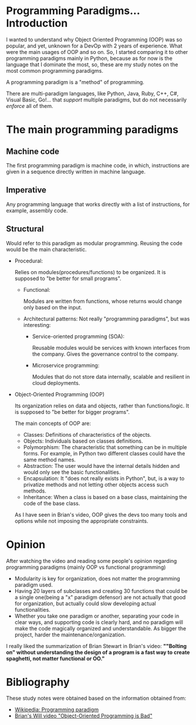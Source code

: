 # Programming Paradigms... Introduction
I wanted to understand why Object Oriented Programming (OOP) was so popular, and yet, unknown for a DevOp with 2 years of experience. What were the main usages of OOP and so on. So, I started comparing it to other programming paradigms mainly in Python, because as for now is the language that I dominate the most, so, these are my study notes on the most common programming paradigms.

A programming paradigm is a "method" of programming. 

There are multi-paradigm languages, like Python, Java, Ruby, C++, C#, Visual Basic, Go!... that *support* multiple paradigms, but do not necessarily *enforce* all of them.

# The main programming paradigms
## Machine code
The first programming paradigm is machine code, in which, instructions are given in a sequence directly written in machine language. 

## Imperative
Any programming language that works directly with a list of instructions, for example, assembly code.

## Structural
Would refer to this paradigm as modular programming.
Reusing the code would be the main characteristic.

- Procedural:

    Relies on modules(procedures/functions) to be organized. It is supposed to "be better for small programs".
    - Functional:

        Modules are written from functions, whose returns would change only based on the input.
    - Architectural patterns:
        Not really "programming paradigms", but was interesting:
        - Service-oriented programming (SOA):
        
            Reusable modules would be services with known interfaces from the company. Gives the governance control to the company.
        - Microservice programming:
        
            Modules that do not store data internally, scalable and resilient in cloud deployments.

- Object-Oriented Programming (OOP)

    Its organization relies on data and objects, rather than functions/logic. It is supposed to "be better for bigger programs".

    The main concepts of OOP are:
    - Classes: Definitions of characteristics of the objects.
    - Objects: Individuals based on classes definitions.
    - Polymorphism: The characteristic that something can be in multiple forms. For example, in Python two different classes could have the same method names.
    - Abstraction: The user would have the internal details hidden and would only see the basic functionalities.
    - Encapsulation: It "does not really exists in Python", but, is a way to privatize methods and not letting other objects access such methods.
    - Inheritance: When a class is based on a base class, maintaining the code of the base class.
    
    As I have seen in Brian's video, OOP gives the devs too many tools and options while not imposing the appropriate constraints.

# Opinion
After watching the video and reading some people's opinion regarding programming paradigms (mainly OOP vs functional programming)
- Modularity is key for organization, does not matter the programming paradigm used. 
- Having 20 layers of subclasses and creating 30 functions that could be a single one(being a "x" paradigm defensor) are not actually that good for organization, but actually could slow developing actual functionalities.
- Whether you take one paradigm or another, separating your code in clear ways, and supporting code is clearly hard, and no paradigm will make the code magically organized and understandable. As bigger the project, harder the maintenance/organization.

I really liked the summarization of Brian Stewart in Brian's video: **""Bolting on" without understanding the design of a program is a fast way to create spaghetti, not matter functional or OO."**

# Bibliography
These study notes were obtained based on the information obtained from:
- [Wikipedia: Programming paradigm](https://en.wikipedia.org/wiki/Programming_paradigm)
- [Brian's Will video "Object-Oriented Programming is Bad"](https://www.youtube.com/watch?v=QM1iUe6IofM)